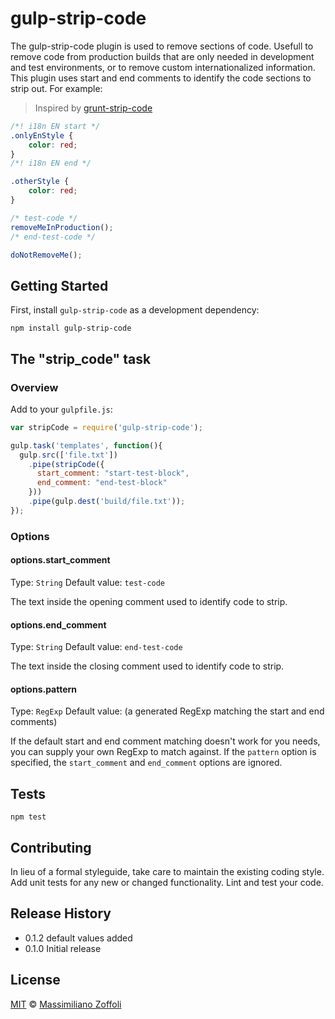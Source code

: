 gulp-strip-code
===============

The gulp-strip-code plugin is used to remove sections of code.
Usefull to remove code from production builds that are only needed in development and test environments, or to remove custom internationalized information. 
This plugin uses start and end comments to identify the code sections to strip out. For example:

> Inspired by [grunt-strip-code](https://github.com/nuzzio/grunt-strip-code)

```css
/*! i18n EN start */
.onlyEnStyle {
    color: red;
}
/*! i18n EN end */

.otherStyle {
    color: red;
}
```

```js
/* test-code */
removeMeInProduction();
/* end-test-code */

doNotRemoveMe();
```

## Getting Started
First, install `gulp-strip-code` as a development dependency:

```shell
npm install gulp-strip-code
```

## The "strip_code" task

### Overview
Add to your `gulpfile.js`:

```js
var stripCode = require('gulp-strip-code');

gulp.task('templates', function(){
  gulp.src(['file.txt'])
    .pipe(stripCode({
      start_comment: "start-test-block",
      end_comment: "end-test-block"
    }))
    .pipe(gulp.dest('build/file.txt'));
});
```

### Options

#### options.start_comment
Type: `String`
Default value: `test-code`

The text inside the opening comment used to identify code to strip.

#### options.end_comment
Type: `String`
Default value: `end-test-code`

The text inside the closing comment used to identify code to strip.

#### options.pattern
Type: `RegExp`
Default value: (a generated RegExp matching the start and end comments)

If the default start and end comment matching doesn't work for you needs, you can supply your own RegExp to match against. If the `pattern` option is specified, the `start_comment` and `end_comment` options are ignored.

## Tests

```shell
npm test
```

## Contributing

In lieu of a formal styleguide, take care to maintain the existing coding style.
Add unit tests for any new or changed functionality. Lint and test your code.

## Release History

* 0.1.2 default values added
* 0.1.0 Initial release

## License

[MIT](http://opensource.org/licenses/MIT) © [Massimiliano Zoffoli](http://massimilianozoffoli.com)
